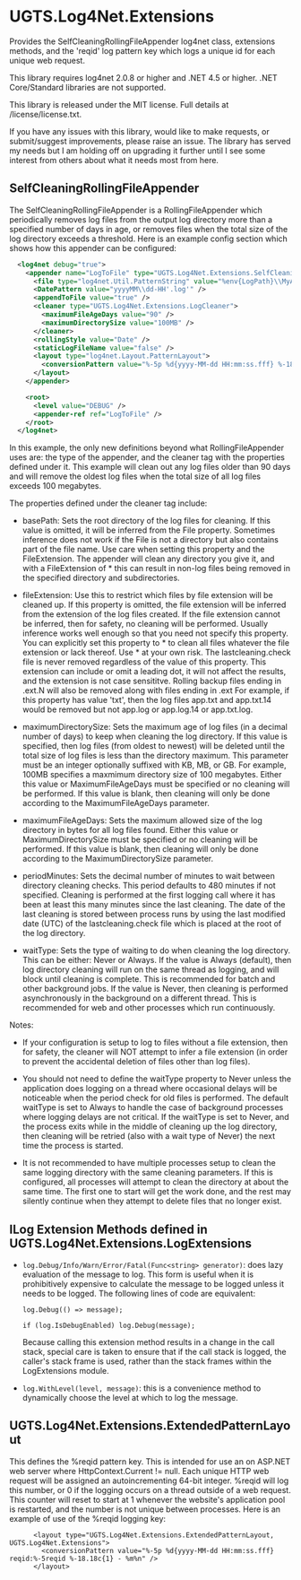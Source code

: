 # UGTS.Log4Net.Extensions
Provides the SelfCleaningRollingFileAppender log4net class, extensions methods, and the 'reqid' log pattern key which logs a unique id for each unique web request.

This library requires log4net 2.0.8 or higher and .NET 4.5 or higher.  .NET Core/Standard libraries are not supported.

This library is released under the MIT license.  Full details at /license/license.txt.

If you have any issues with this library, would like to make requests, or submit/suggest improvements, please raise an issue.  The library has served my needs but I am holding
off on upgrading it further until I see some interest from others about what it needs most from here.


## SelfCleaningRollingFileAppender

The SelfCleaningRollingFileAppender is a RollingFileAppender which periodically removes log files from the output log directory more than a specified number of days in age, or removes files when the total size of the log directory exceeds a threshold.  Here is an example config section which shows how this appender can be configured:

```xml
  <log4net debug="true">
    <appender name="LogToFile" type="UGTS.Log4Net.Extensions.SelfCleaningRollingFileAppender, UGTS.Log4Net.Extensions">
      <file type="log4net.Util.PatternString" value="%env{LogPath}\\MyApp\\" />
      <DatePattern value="yyyyMM\\dd-HH'.log'" />
      <appendToFile value="true" />
      <cleaner type="UGTS.Log4Net.Extensions.LogCleaner">
        <maximumFileAgeDays value="90" />
        <maximumDirectorySize value="100MB" />
      </cleaner>
      <rollingStyle value="Date" />
      <staticLogFileName value="false" />
      <layout type="log4net.Layout.PatternLayout">
        <conversionPattern value="%-5p %d{yyyy-MM-dd HH:mm:ss.fff} %-18.18c{1} - %m%n" />
      </layout>
    </appender>

    <root>
      <level value="DEBUG" />
      <appender-ref ref="LogToFile" />
    </root>
  </log4net>
```
  
In this example, the only new definitions beyond what RollingFileAppender uses are: the type of the appender, and the cleaner tag with the properties defined under it.  This example will clean out any log files older than 90 days and will remove the oldest log files when the total size of all log files exceeds 100 megabytes.

The properties defined under the cleaner tag include:

- basePath:
        Sets the root directory of the log files for cleaning.
        If this value is omitted, it will be inferred from the File property.
        Sometimes inference does not work if the File is not a directory but also contains part of the file name.
        Use care when setting this property and the FileExtension.  The appender will clean any directory you give it, and with a FileExtension of * this can 
        result in non-log files being removed in the specified directory and subdirectories.

- fileExtension:
        Use this to restrict which files by file extension will be cleaned up.
        If this property is omitted, the file extension will be inferred from the extension of the log files created.  If the file extension cannot be inferred,
        then for safety, no cleaning will be performed.  Usually inference works well enough so that you need not specify this property.
        You can explicitly set this property to * to clean all files whatever the file extension or lack thereof.  Use * at your own risk.
        The lastcleaning.check file is never removed regardless of the value of this property.
        This extension can include or omit a leading dot, it will not affect the results, and the extension is not case sensititve.
        Rolling backup files ending in .ext.N will also be removed along with files ending in .ext
        For example, if this property has value 'txt', then the log files app.txt and app.txt.14 would be removed but not app.log or app.log.14 or app.txt.log.

- maximumDirectorySize: 
        Sets the maximum age of log files (in a decimal number of days) to keep when cleaning the log directory.
        If this value is specified, then log files (from oldest to newest) will be deleted until the total size
        of log files is less than the directory maximum.  This parameter must be an integer optionally suffixed 
        with KB, MB, or GB.  For example, 100MB specifies a maxmimum directory size of 100 megabytes.
        Either this value or MaximumFileAgeDays must be specified or no cleaning will be performed.
        If this value is blank, then cleaning will only be done according to the MaximumFileAgeDays parameter.

- maximumFileAgeDays:
        Sets the maximum allowed size of the log directory in bytes for all log files found.
        Either this value or MaximumDirectorySize must be specified or no cleaning will be performed.
        If this value is blank, then cleaning will only be done according to the MaximumDirectorySize parameter.

- periodMinutes:
        Sets the decimal number of minutes to wait between directory cleaning checks.
        This period defaults to 480 minutes if not specified.  Cleaning is performed at the first logging call where it has
        been at least this many minutes since the last cleaning.  The date of the last cleaning is stored between process runs
        by using the last modified date (UTC) of the lastcleaning.check file which is placed at the root of the log directory.
        
- waitType:
        Sets the type of waiting to do when cleaning the log directory.
        This can be either: Never or Always.
        If the value is Always (default), then log directory cleaning will run on the same thread as logging, and will block until cleaning is complete.  This is recommended for batch and other background jobs.
        If the value is Never, then cleaning is performed asynchronously in the background on a different thread.  This is recommended for web and other processes which run continuously.

Notes: 

- If your configuration is setup to log to files without a file extension, then for safety, the cleaner will NOT attempt to infer a file extension (in order to prevent the accidental deletion of files other than log files).

- You should not need to define the waitType property to Never unless the application does logging on a thread where occasional delays will be noticeable when the period check for old files is performed.  The default waitType is set to Always to handle the case of background processes where logging delays are not critical.  If the waitType is set to Never, and the process exits while in the middle of cleaning up the log directory, then cleaning will be retried (also with a wait type of Never) the next time the process is started.

- It is not recommended to have multiple processes setup to clean the same logging directory with the same cleaning parameters.  If this is configured, all processes will attempt to clean the directory at about the same time.  The first one to start will get the work done, and the rest may silently continue when they attempt to delete files that no longer exist.


## ILog Extension Methods defined in UGTS.Log4Net.Extensions.LogExtensions

- ```log.Debug/Info/Warn/Error/Fatal(Func<string> generator)```:  does lazy evaluation of the message to log.  This form is useful when it is prohibitively expensive to calculate the message to be logged unless it needs to be logged.  The following lines of code are equivalent:
    ``` 
    log.Debug(() => message);
    
    if (log.IsDebugEnabled) log.Debug(message);
    ```
    
    Because calling this extension method results in a change in the call stack, special care is taken to ensure that if the call stack is logged, the caller's stack frame is used, rather than the stack frames within the LogExtensions module.
    
- ```log.WithLevel(level, message)```:  this is a convenience method to dynamically choose the level at which to log the message.


## UGTS.Log4Net.Extensions.ExtendedPatternLayout

This defines the %reqid pattern key.  This is intended for use an on ASP.NET web server where HttpContext.Current != null.  Each unique HTTP web request will be assigned an autoincrementing 64-bit integer.  %reqid will log this number, or 0 if the logging occurs on a thread outside of a web request.  This counter will reset to start at 1 whenever the website's application pool is restarted, and the number is not unique between processes.  Here is an example of use of the %reqid logging key:

```
      <layout type="UGTS.Log4Net.Extensions.ExtendedPatternLayout, UGTS.Log4Net.Extensions">
        <conversionPattern value="%-5p %d{yyyy-MM-dd HH:mm:ss.fff} reqid:%-5reqid %-18.18c{1} - %m%n" />
      </layout>
```
